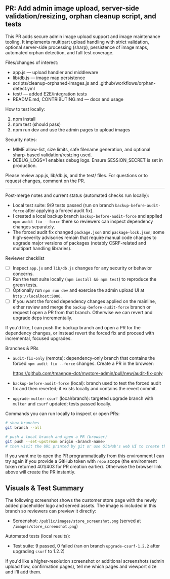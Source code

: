 ## PR: Add admin image upload, server-side validation/resizing, orphan cleanup script, and tests

This PR adds secure admin image upload support and image maintenance tooling. It implements multipart upload handling with strict validation, optional server-side processing (sharp), persistence of image maps, automated orphan detection, and full test coverage.

Files/changes of interest:
- app.js — upload handler and middleware
- lib/db.js — image map persistence
- scripts/cleanup-orphaned-images.js and .github/workflows/orphan-detect.yml
- test/ — added E2E/integration tests
- README.md, CONTRIBUTING.md — docs and usage

How to test locally:
1) npm install
2) npm test (should pass)
3) npm run dev and use the admin pages to upload images

Security notes:
- MIME allow-list, size limits, safe filename generation, and optional sharp-based validation/resizing used.
- DEBUG_LOGS=1 enables debug logs. Ensure SESSION_SECRET is set in production.

Please review app.js, lib/db.js, and the test/ files. For questions or to request changes, comment on the PR.

---

Post-merge notes and current status (automated checks run locally):

- Local test suite: 9/9 tests passed (run on branch `backup-before-audit-force` after applying a forced audit fix).
- I created a local backup branch `backup-before-audit-force` and applied `npm audit fix --force` there so reviewers can inspect dependency changes separately.
- The forced audit fix changed `package.json` and `package-lock.json`; some high-severity advisories remain that require manual code changes to upgrade major versions of packages (notably CSRF-related and multipart handling libraries).

Reviewer checklist

- [ ] Inspect `app.js` and `lib/db.js` changes for any security or behavior concerns.
- [ ] Run the test suite locally (`npm install && npm test`) to reproduce the green tests.
- [ ] Optionally run `npm run dev` and exercise the admin upload UI at `http://localhost:5000`.
- [ ] If you want the forced dependency changes applied on the mainline, either review and merge the `backup-before-audit-force` branch or request I open a PR from that branch. Otherwise we can revert and upgrade deps incrementally.

If you'd like, I can push the backup branch and open a PR for the dependency changes, or instead revert the forced fix and proceed with incremental, focused upgrades.

Branches & PRs

- `audit-fix-only` (remote): dependency-only branch that contains the forced `npm audit fix --force` changes. Create a PR in the browser:

	https://github.com/tmaenge-dot/mystore-admin/pull/new/audit-fix-only

- `backup-before-audit-force` (local): branch used to test the forced audit fix and then reverted; it exists locally and contains the revert commit.

- `upgrade-multer-csurf` (local/branch): targeted upgrade branch with `multer` and `csurf` updated; tests passed locally.

Commands you can run locally to inspect or open PRs:

```bash
# show branches
git branch --all

# push a local branch and open a PR (browser)
git push --set-upstream origin <branch-name>
# then visit the URL printed by git or use GitHub's web UI to create the PR
```

If you want me to open the PR programmatically from this environment I can try again if you provide a GitHub token with `repo` scope (the environment token returned 401/403 for PR creation earlier). Otherwise the browser link above will create the PR instantly.

Visuals & Test Summary
----------------------

The following screenshot shows the customer store page with the newly added placeholder logo and served assets. The image is included in this branch so reviewers can preview it directly:

- Screenshot: `/public/images/store_screenshot.png` (served at `/images/store_screenshot.png`)

Automated tests (local results):

- Test suite: 9 passed, 0 failed (ran on branch `upgrade-csurf-1.2.2` after upgrading `csurf` to 1.2.2)

If you'd like a higher-resolution screenshot or additional screenshots (admin upload flow, confirmation pages), tell me which pages and viewport size and I'll add them.
